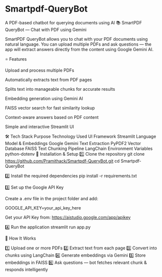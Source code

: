# Smartpdf-QueryBot
A PDF-based chatbot for querying documents using AI
📚 SmartPDF QueryBot — Chat with PDF using Gemini

SmartPDF QueryBot allows you to chat with your PDF documents using natural language.
You can upload multiple PDFs and ask questions — the app will extract answers directly from the content using Google Gemini AI.

⭐ Features

Upload and process multiple PDFs

Automatically extracts text from PDF pages

Splits text into manageable chunks for accurate results

Embedding generation using Gemini AI

FAISS vector search for fast similarity lookup

Context-aware answers based on PDF content

Simple and interactive Streamlit UI

🛠 Tech Stack
Purpose	Technology Used
UI Framework	Streamlit
Language Model & Embeddings	Google Gemini
Text Extraction	PyPDF2
Vector Database	FAISS
Text Chunking Pipeline	LangChain
Environment Variables	python-dotenv
🚀 Installation & Setup
1️⃣ Clone the repository
git clone https://github.com/Pramithack/Smartpdf-QueryBot.git
cd Smartpdf-QueryBot

2️⃣ Install the required dependencies
pip install -r requirements.txt

3️⃣ Set up the Google API Key

Create a .env file in the project folder and add:

GOOGLE_API_KEY=your_api_key_here


Get your API Key from:
https://aistudio.google.com/app/apikey

4️⃣ Run the application
streamlit run app.py



🧠 How It Works

1️⃣ Upload one or more PDFs
2️⃣ Extract text from each page
3️⃣ Convert into chunks using LangChain
4️⃣ Generate embeddings via Gemini
5️⃣ Store embeddings in FAISS
6️⃣ Ask questions — bot fetches relevant chunk & responds intelligently
